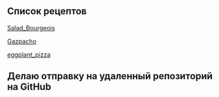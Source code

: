 ## Список рецептов

[Salad_Bourgeois](Salad_Bourgeois.md)

[Gazpacho](Gazpacho.md)

[eggplant_pizza](eggplant_pizza.md)

## Делаю отправку на удаленный репозиторий на GitHub




